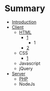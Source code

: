 # Summary

* [Introduction](README.md)
* [Client](qian_duan.md)
   * [HTML](1.javascript.md)
       * [1](1.md)
           * 1
       * [2](2.md)
   * CSS
       * [1](c.1.md)
   * Javascript
   * jQuery
* [Server](hou_duan.md)
   * [PHP](1.php.md)
   * NodeJs

